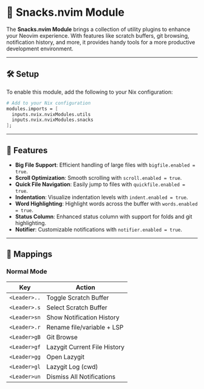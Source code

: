 # 🍪 Snacks.nvim Module

The **Snacks.nvim Module** brings a collection of utility plugins to enhance your Neovim experience. With features like scratch buffers, git browsing, notification history, and more, it provides handy tools for a more productive development environment.

---

## 🛠️ Setup

To enable this module, add the following to your Nix configuration:

```nix
# Add to your Nix configuration
modules.imports = [
  inputs.nvix.nvixModules.utils
  inputs.nvix.nvixModules.snacks
];
```

---

## 🔑 Features

- **Big File Support**: Efficient handling of large files with `bigfile.enabled = true`.
- **Scroll Optimization**: Smooth scrolling with `scroll.enabled = true`.
- **Quick File Navigation**: Easily jump to files with `quickfile.enabled = true`.
- **Indentation**: Visualize indentation levels with `indent.enabled = true`.
- **Word Highlighting**: Highlight words across the buffer with `words.enabled = true`.
- **Status Column**: Enhanced status column with support for folds and git highlighting.
- **Notifier**: Customizable notifications with `notifier.enabled = true`.

---

## 🔌 Mappings

### Normal Mode

| Key             | Action                                             |
|-----------------|---------------------------------------------------|
| `<Leader>..`    | Toggle Scratch Buffer                              |
| `<Leader>.s`    | Select Scratch Buffer                              |
| `<Leader>sn`    | Show Notification History                         |
| `<Leader>.r`    | Rename file/variable + LSP                        |
| `<Leader>gB`    | Git Browse                                         |
| `<Leader>gf`    | Lazygit Current File History                      |
| `<Leader>gg`    | Open Lazygit                                      |
| `<Leader>gl`    | Lazygit Log (cwd)                                 |
| `<Leader>un`    | Dismiss All Notifications                         |
